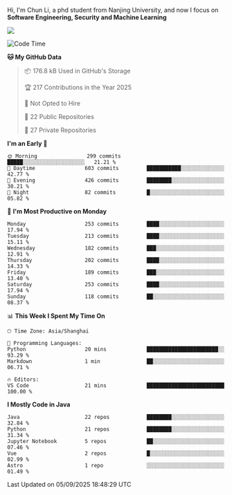 Hi, I'm Chun Li, a phd student from Nanjing University, and now I focus on **Software Engineering, Security and Machine Learning**

<!--![GitHub Snake Light](https://github.com/pppppkun/pppppkun/blob/output/github-snake.svg#gh-light-mode-only)-->
<!--![GitHub Snake dark](https://github.com/pppppkun/pppppkun/blob/output/github-snake-dark.svg#gh-dark-mode-only)-->

![](https://komarev.com/ghpvc/?username=pppppkun)
<!--START_SECTION:waka-->
![Code Time](http://img.shields.io/badge/Code%20Time-2%2C194%20hrs%2059%20mins-blue)

**🐱 My GitHub Data** 

> 📦 176.8 kB Used in GitHub's Storage 
 > 
> 🏆 217 Contributions in the Year 2025
 > 
> 🚫 Not Opted to Hire
 > 
> 📜 22 Public Repositories 
 > 
> 🔑 27 Private Repositories 
 > 
**I'm an Early 🐤** 

```text
🌞 Morning                299 commits         █████░░░░░░░░░░░░░░░░░░░░   21.21 % 
🌆 Daytime                603 commits         ███████████░░░░░░░░░░░░░░   42.77 % 
🌃 Evening                426 commits         ████████░░░░░░░░░░░░░░░░░   30.21 % 
🌙 Night                  82 commits          █░░░░░░░░░░░░░░░░░░░░░░░░   05.82 % 
```
📅 **I'm Most Productive on Monday** 

```text
Monday                   253 commits         ████░░░░░░░░░░░░░░░░░░░░░   17.94 % 
Tuesday                  213 commits         ████░░░░░░░░░░░░░░░░░░░░░   15.11 % 
Wednesday                182 commits         ███░░░░░░░░░░░░░░░░░░░░░░   12.91 % 
Thursday                 202 commits         ████░░░░░░░░░░░░░░░░░░░░░   14.33 % 
Friday                   189 commits         ███░░░░░░░░░░░░░░░░░░░░░░   13.40 % 
Saturday                 253 commits         ████░░░░░░░░░░░░░░░░░░░░░   17.94 % 
Sunday                   118 commits         ██░░░░░░░░░░░░░░░░░░░░░░░   08.37 % 
```


📊 **This Week I Spent My Time On** 

```text
🕑︎ Time Zone: Asia/Shanghai

💬 Programming Languages: 
Python                   20 mins             ███████████████████████░░   93.29 % 
Markdown                 1 min               ██░░░░░░░░░░░░░░░░░░░░░░░   06.71 % 

🔥 Editors: 
VS Code                  21 mins             █████████████████████████   100.00 % 
```

**I Mostly Code in Java** 

```text
Java                     22 repos            ████████░░░░░░░░░░░░░░░░░   32.84 % 
Python                   21 repos            ████████░░░░░░░░░░░░░░░░░   31.34 % 
Jupyter Notebook         5 repos             ██░░░░░░░░░░░░░░░░░░░░░░░   07.46 % 
Vue                      2 repos             █░░░░░░░░░░░░░░░░░░░░░░░░   02.99 % 
Astro                    1 repo              ░░░░░░░░░░░░░░░░░░░░░░░░░   01.49 % 
```




 Last Updated on 05/09/2025 18:48:29 UTC
<!--END_SECTION:waka-->
